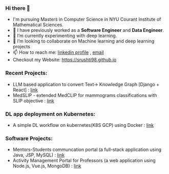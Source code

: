 ### Hi there 👋

- I'm pursuing Masters in Computer Science in NYU Courant Institute of Mathematical Sciences.
- 🔭 I have previously worked as a **Software Engineer** and **Data Engineer**.
- 🌱 I’m currently experimenting with deep learning.
- 👯 I’m looking to collaborate on Machine learning and deep learning projects
- 📫 How to reach me: [linkedin profile](https://www.linkedin.com/in/srushti-pawar-783b91166) , [email](sxp8182@nyu.edu)
-  Checkout my Website: https://srushti98.github.io

### Recent Projects:
* LLM based application to convert Text-> Knowledge Graph [Django + React] : [link](https://github.com/adithyaiyer1999/text2knowledgeGraph)  
* MedSLIP - extended MedCLIP for mammograms classifications with SLIP objective : [link](https://github.com/srushti98/Med-SLIP-a-combination-of-MedCLIP-and-SLIP)

### DL app deployment on Kubernetes:
* A simple DL workflow on kubernetes(K8S GCP) using Docker :  [link](https://github.com/srushti98/ml-kubernetes-mnist)

### Software Projects:
* Mentors-Students communcation portal (a full-stack application using Java, JSP, MySQL) : [link](https://github.com/srushti98/Mentors-Student-Bridge-Portal)
* Activity Management Portal for Professors (a web application using Node.js, Vue.js, MongoDB) : [link](https://github.com/srushti98/Teachers-Activity-Management-System-Nodejs)


